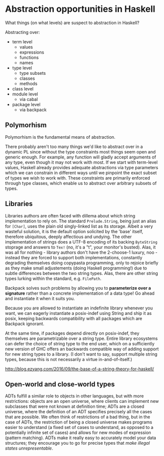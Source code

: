 # Abstraction opportunities in Haskell

What things (on what levels) are suspect to abstraction in Haskell?

Abstracting over:
- term level
  - values
  - expressions
  - functions
  - names
- type level
  - type subsets
  - classes
  - methods
- class level
- module level
  - via cabal
- package level
  - via backpack


## Polymorhism

Polymorhism is the fundamental means of abstraction. 

There probably aren't too many things we'd like to abstract over in a dynamic PL since without the type constraints most things seem open and generic enough. For example, any function will gladly accept arguments of any type, even though it may not work with most. If we start with term-level values, Haskell already provides adequate abstractions via type parameters which we can constrain in different ways until we pinpoint the exact subset of types we wish to work with. These constraints are primarily enforced through type classes, which enable us to abstract over arbitrary subsets of types.


## Libraries

Libraries authors are often faced with dillema about which string implementation to rely on. The standard `Prelude.String`, being just an alias for `[Char]`, uses the plain old singly-linked list as its storage. Albeit a very wasteful solution, it is the default option solicited by the 'base' itself, therefore ubiquitous, deeply affectious and undying. The other implementation of strings does a UTF-8 encoding of its backing `ByteString` stoprage and answers to `Tex!` (no, it's a "t", your monitor's busted). Alas, it was all for nothing - library authors don't have the 2-choose-1 luxury, noo - instead they are forced to support both implementations, constantly degrading themselves doing copypasta programming, only to rejoice briefly as they make small adjustements (doing Haskell programming!) due to subtle differences between the two string types. Alas, there are other string types lurking within the standard, e.g. `FilePath`.

Backpack solves such problems by allowing you to **parameterize over a signature** rather than a concrete implementation of a data type! Go ahead and instantiate it when it suits you.

Because you are allowed to instantiate an indefinite library whenever you want, we can eagerly instantiate a posix-indef using String and ship it as posix, keeping backwards compatibility with all packages which are Backpack ignorant.

At the same time, if packages depend directly on posix-indef, they themselves are parametrizable over a string type. Entire library ecosystems can defer the choice of string type to the end user, which on a sufficiently new version of GHC offers an backwards compatible way of adding support for new string types to a library. (I don't want to say, support multiple string types, because this is not necessarily a virtue in-and-of-itself.)

http://blog.ezyang.com/2016/09/the-base-of-a-string-theory-for-haskell/


## Open-world and close-world types

ADTs fulfill a similar role to objects in other languages, but with more restrictions: objects are an open universe, where clients can implement new subclasses that were not known at definition time; ADTs are a closed universe, where the definition of an ADT specifies precisely all the cases that are possible. We often think of restrictions of a bad thing, but in the case of ADTs, the restriction of being a closed universe makes programs easier to understand (a fixed set of cases to understand, as opposed to a potentially infinite set of cases) and allows for new modes of expression (pattern matching). ADTs make it really easy to accurately model your data structures; they encourage you to go for precise types that *make illegal states unrepresentable*.
